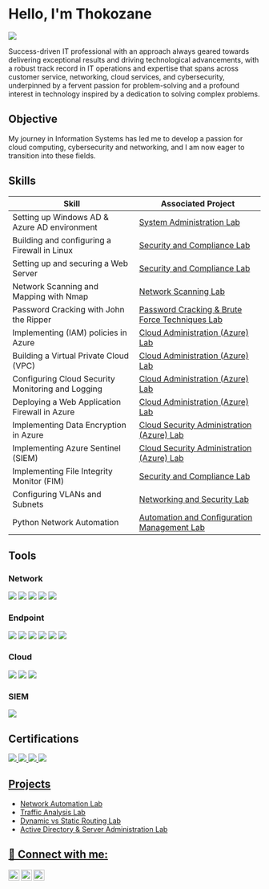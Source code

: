 # Hello, I'm Thokozane
<a href="https://www.linkedin.com/in/tempanza/"><img src="https://img.shields.io/badge/-LinkedIn-0072b1?&style=for-the-badge&logo=linkedin&logoColor=white" /></a>

Success-driven IT professional with an approach always geared towards delivering exceptional results and driving technological advancements, with a robust track record in IT operations and expertise that spans across customer service, networking, cloud services, and cybersecurity, underpinned by a fervent passion for problem-solving and a profound interest in technology inspired by a dedication to solving complex problems.

## Objective

My journey in Information Systems has led me to develop a passion for cloud computing, cybersecurity and networking, and I am now eager to transition into these fields.

## Skills

| Skill                                         | Associated Project         |
|-----------------------------------------------|----------------------------|
| Setting up Windows AD & Azure AD environment |<a href="https://google.co.za"> System Administration Lab|
| Building and configuring a Firewall in Linux  |<a href="https://google.co.za"> Security and Compliance Lab|
| Setting up and securing a Web Server |<a href="https://google.co.za"> Security and Compliance Lab|
| Network Scanning and Mapping with Nmap |<a href="https://google.co.za"> Network Scanning Lab|
| Password Cracking with John the Ripper |<a href="https://google.co.za"> Password Cracking & Brute Force Techniques Lab|
| Implementing (IAM) policies in Azure |<a href="https://google.co.za"> Cloud Administration (Azure) Lab|
| Building a Virtual Private Cloud (VPC) |<a href="https://google.co.za"> Cloud Administration (Azure) Lab|
| Configuring Cloud Security Monitoring and Logging |<a href="https://google.co.za"> Cloud Administration (Azure) Lab|
| Deploying a Web Application Firewall in Azure |<a href="https://google.co.za"> Cloud Administration (Azure) Lab|
| Implementing Data Encryption in Azure |<a href="https://google.co.za"> Cloud Security Administration (Azure) Lab|
| Implementing Azure Sentinel (SIEM) |<a href="https://google.co.za"> Cloud Security Administration (Azure) Lab|
| Implementing File Integrity Monitor (FIM) |<a href="https://google.co.za"> Security and Compliance Lab|
| Configuring VLANs and Subnets |<a href="https://google.co.za"> Networking and Security Lab|
| Python Network Automation |<a href="https://google.co.za"> Automation and Configuration Management Lab|


## Tools

### Network
<div>
    <img src="https://img.shields.io/badge/-Wireshark-1679A7?&style=for-the-badge&logo=Wireshark&logoColor=white" />
    <img src="https://img.shields.io/badge/-Nmap-0078D7?&style=for-the-badge&logo=linux&logoColor=white" />
    <img src="https://img.shields.io/badge/-Nessus-00C176?&style=for-the-badge&logo=Tenable&logoColor=white" />
    <img src="https://img.shields.io/badge/-GNS3-0078D4?&style=for-the-badge&logo=GNS3&logoColor=white" />
    <img src="https://img.shields.io/badge/-Cisco_Packet_Tracer-1BA0D7?&style=for-the-badge&logo=Cisco&logoColor=white" />

</div>

### Endpoint
<div>
    <img src="https://img.shields.io/badge/-Microsoft_Defender_for_Endpoint-00A4EF?&style=for-the-badge&logo=Microsoft&logoColor=white" />
    <img src="https://img.shields.io/badge/-N--Central-FF6A00?&style=for-the-badge&logo=SolarWinds&logoColor=white" />
    <img src="https://img.shields.io/badge/-Sophos_Firewall-0080DC?&style=for-the-badge&logo=Sophos&logoColor=white" />
    <img src="https://img.shields.io/badge/-Windows_Server-0078D4?&style=for-the-badge&logo=Windows_Server&logoColor=white" />
    <img src="https://img.shields.io/badge/-Kali_Linux-557C8C?&style=for-the-badge&logo=Kali_Linux&logoColor=white" />
    <img src="https://img.shields.io/badge/-Ubuntu_Linux-E95420?&style=for-the-badge&logo=Ubuntu&logoColor=white" />


</div>

### Cloud
<div>
    <img src="https://img.shields.io/badge/-Microsoft_Azure_Portal-0078D4?&style=for-the-badge&logo=Microsoft&logoColor=white" />
    <img src="https://img.shields.io/badge/-Velociraptor-4B275F?&style=for-the-badge&logo=Velociraptor&logoColor=white" />
    <img src="https://img.shields.io/badge/-Microsoft_365-D83B01?&style=for-the-badge&logo=Microsoft&logoColor=white" />

</div>

### SIEM
<div>
    <img src="https://img.shields.io/badge/-Microsoft_Sentinel-0078D4?&style=for-the-badge&logo=Microsoft&logoColor=white" />
</div>

## Certifications
<div>
    <a href="https://www.credly.com/earner/earned/badge/6d98e566-8590-456d-98e7-ca16304e683c"><img src="https://img.shields.io/badge/-Network%2B-007ACC?&style=for-the-badge&logo=CompTIA&logoColor=white" /> 
<img src="https://img.shields.io/badge/-Security%2B-FF0000?&style=for-the-badge&logo=CompTIA&logoColor=white" />
<a href="https://learn.microsoft.com/api/credentials/share/en-za/tmpanza/BABF9D6E8A225013?sharingId=DFE47EAE441DF46D"><img src="https://img.shields.io/badge/-Azure Administrator%2B-FFFF00?&style=for-the-badge&logo=Micrososft&logoColor=white" />
<a href="https://learn.microsoft.com/api/credentials/share/en-za/tmpanza/59E21F416DEB0698?sharingId=DFE47EAE441DF46D"><img src="https://img.shields.io/badge/-Azure Fundamentals%2B-4B275F?&style=for-the-badge&logo=Microsoft&logoColor=white" />



</div>

## Projects
- Network Automation Lab
- Traffic Analysis Lab
- Dynamic vs Static Routing Lab
- Active Directory & Server Administration Lab


<h2> 🤳 Connect with me:</h2>

[<img align="left" alt="Skyzo | Twitter" width="22px" src="https://cdn.jsdelivr.net/npm/simple-icons@v3/icons/twitter.svg" />][twitter]
[<img align="left" alt="Skyzo | LinkedIn" width="22px" src="https://cdn.jsdelivr.net/npm/simple-icons@v3/icons/linkedin.svg" />][linkedin]
[<img align="left" alt="Skyzo | Instagram" width="22px" src="https://cdn.jsdelivr.net/npm/simple-icons@v3/icons/instagram.svg" />][instagram]

[twitter]: https://x.com/skyzo_sa
[instagram]: https://www.instagram.com/skyzo_sa/
[linkedin]: https://linkedin.com/in/tempanza
